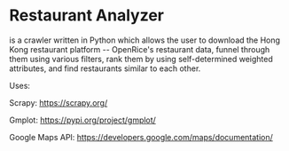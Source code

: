 # Restaurant Analyzer

is a crawler written in Python which allows the user to download the Hong Kong restaurant platform -- OpenRice's restaurant data, funnel through them using various filters, rank them by using self-determined weighted attributes, and find restaurants similar to each other.

Uses:

Scrapy: https://scrapy.org/

Gmplot: https://pypi.org/project/gmplot/

Google Maps API: https://developers.google.com/maps/documentation/
